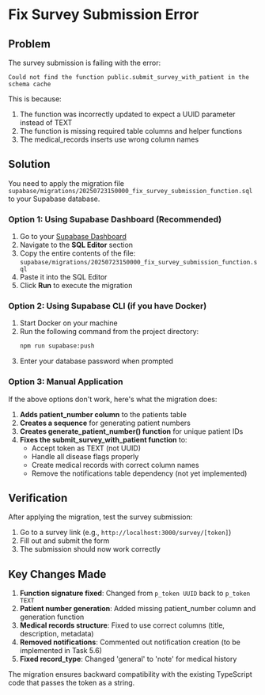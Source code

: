 # Fix Survey Submission Error

## Problem
The survey submission is failing with the error:
```
Could not find the function public.submit_survey_with_patient in the schema cache
```

This is because:
1. The function was incorrectly updated to expect a UUID parameter instead of TEXT
2. The function is missing required table columns and helper functions
3. The medical_records inserts use wrong column names

## Solution

You need to apply the migration file `supabase/migrations/20250723150000_fix_survey_submission_function.sql` to your Supabase database.

### Option 1: Using Supabase Dashboard (Recommended)

1. Go to your [Supabase Dashboard](https://supabase.com/dashboard/project/bqoaalfvvtkdqmovhavn)
2. Navigate to the **SQL Editor** section
3. Copy the entire contents of the file: `supabase/migrations/20250723150000_fix_survey_submission_function.sql`
4. Paste it into the SQL Editor
5. Click **Run** to execute the migration

### Option 2: Using Supabase CLI (if you have Docker)

1. Start Docker on your machine
2. Run the following command from the project directory:
   ```bash
   npm run supabase:push
   ```
3. Enter your database password when prompted

### Option 3: Manual Application

If the above options don't work, here's what the migration does:

1. **Adds patient_number column** to the patients table
2. **Creates a sequence** for generating patient numbers
3. **Creates generate_patient_number() function** for unique patient IDs
4. **Fixes the submit_survey_with_patient function** to:
   - Accept token as TEXT (not UUID)
   - Handle all disease flags properly
   - Create medical records with correct column names
   - Remove the notifications table dependency (not yet implemented)

## Verification

After applying the migration, test the survey submission:

1. Go to a survey link (e.g., `http://localhost:3000/survey/[token]`)
2. Fill out and submit the form
3. The submission should now work correctly

## Key Changes Made

1. **Function signature fixed**: Changed from `p_token UUID` back to `p_token TEXT`
2. **Patient number generation**: Added missing patient_number column and generation function
3. **Medical records structure**: Fixed to use correct columns (title, description, metadata)
4. **Removed notifications**: Commented out notification creation (to be implemented in Task 5.6)
5. **Fixed record_type**: Changed 'general' to 'note' for medical history

The migration ensures backward compatibility with the existing TypeScript code that passes the token as a string.